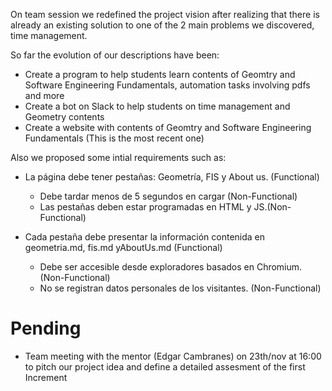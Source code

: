 On team session we redefined the project vision after realizing that there is already an existing solution to one of the 2 main problems we discovered, time management.

So far the evolution of our descriptions have been:
* Create a program to help students learn contents of Geomtry and Software Engineering Fundamentals, automation tasks involving pdfs and more
* Create a bot on Slack to help students on time management and Geometry contents
* Create a website with contents of Geomtry and Software Engineering Fundamentals (This is the most recent one)

Also we proposed some intial requirements such as:
* La página debe tener pestañas: Geometría, FIS y About us. (Functional)
	- Debe tardar menos de 5 segundos en cargar (Non-Functional)
	- Las pestañas deben estar programadas en HTML y JS.(Non-Functional)

* Cada pestaña debe presentar la información contenida en geometria.md, fis.md yAboutUs.md (Functional)
	- Debe ser accesible desde exploradores basados en Chromium. (Non-Functional)
	- No se registran datos personales de los visitantes. (Non-Functional)
  
# Pending
* Team meeting with the mentor (Edgar Cambranes) on 23th/nov at 16:00 to pitch our project idea and define a detailed assesment of the first Increment
